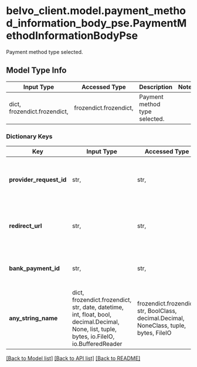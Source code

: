 # belvo_client.model.payment_method_information_body_pse.PaymentMethodInformationBodyPse

Payment method type selected.

## Model Type Info
Input Type | Accessed Type | Description | Notes
------------ | ------------- | ------------- | -------------
dict, frozendict.frozendict,  | frozendict.frozendict,  | Payment method type selected. | 

### Dictionary Keys
Key | Input Type | Accessed Type | Description | Notes
------------ | ------------- | ------------- | ------------- | -------------
**provider_request_id** | str,  | str,  | Unique ID for the payment, as sent by the provider. | [optional] 
**redirect_url** | str,  | str,  | URL that redirects the user to the institution&#x27;s website. | [optional] 
**bank_payment_id** | str,  | str,  | Unique payment ID provided the institution. | [optional] 
**any_string_name** | dict, frozendict.frozendict, str, date, datetime, int, float, bool, decimal.Decimal, None, list, tuple, bytes, io.FileIO, io.BufferedReader | frozendict.frozendict, str, BoolClass, decimal.Decimal, NoneClass, tuple, bytes, FileIO | any string name can be used but the value must be the correct type | [optional]

[[Back to Model list]](../../README.md#documentation-for-models) [[Back to API list]](../../README.md#documentation-for-api-endpoints) [[Back to README]](../../README.md)

